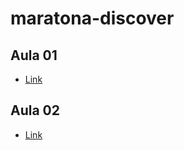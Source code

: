 # maratona-discover

## Aula 01

- [Link](https://www.youtube.com/watch?v=NlDr6JX3VvA)

## Aula 02

- [Link](https://www.youtube.com/watch?v=f13z6eFJEQg)
